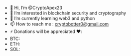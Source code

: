- 👋 Hi, I’m @CryptoApex23
- 👀 I’m interested in blockchain security and cryptography
- 🌱 I’m currently learning web3 and python
- 📫 How to reach me : cryptobotter0@gmail.com
- ⚡ Donations will be appreciated ❤️:
- BTC:
- ETH:
- SOL:

<!---
CryptoApex23/CryptoApex23 is a ✨ special ✨ repository because its `README.md` (this file) appears on your GitHub profile.
You can click the Preview link to take a look at your changes.
--->
